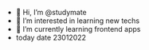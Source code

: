 - 👋 Hi, I’m @studymate
- 👀 I’m interested in learning new techs
- 🌱 I’m currently learning frontend apps
- today date 23012022
